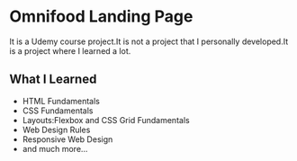 # Omnifood Landing Page

It is a Udemy course project.It is not a project that I personally developed.It is a project where I learned a lot.

## What I Learned
- HTML Fundamentals
- CSS Fundamentals
- Layouts:Flexbox and CSS Grid Fundamentals
- Web Design Rules
- Responsive Web Design
- and much more...

